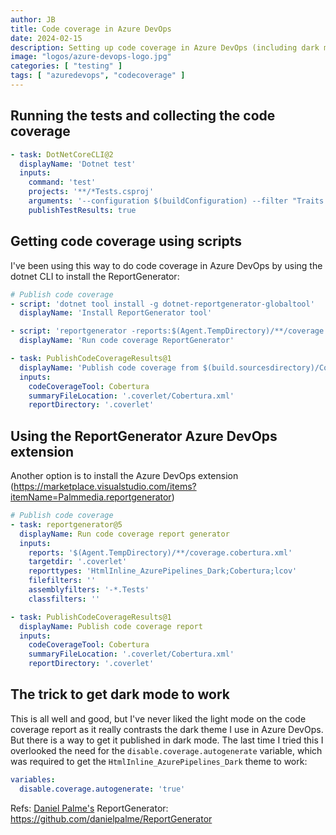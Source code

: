 ```yaml
---
author: JB
title: Code coverage in Azure DevOps
date: 2024-02-15
description: Setting up code coverage in Azure DevOps (including dark mode)
image: "logos/azure-devops-logo.jpg"
categories: [ "testing" ]
tags: [ "azuredevops", "codecoverage" ]
---
```


## Running the tests and collecting the code coverage

```yaml
- task: DotNetCoreCLI@2
  displayName: 'Dotnet test'
  inputs:
    command: 'test'
    projects: '**/*Tests.csproj'
    arguments: '--configuration $(buildConfiguration) --filter "Traits!=Local&Traits!=Interactive" --collect:"XPlat Code Coverage"'
    publishTestResults: true
```

## Getting code coverage using scripts

I've been using this way to do code coverage in Azure DevOps by using the dotnet CLI to install the ReportGenerator:

```yaml
# Publish code coverage
- script: 'dotnet tool install -g dotnet-reportgenerator-globaltool'
  displayName: 'Install ReportGenerator tool'

- script: 'reportgenerator -reports:$(Agent.TempDirectory)/**/coverage.cobertura.xml -targetdir:".coverlet" -reporttypes:"HtmlInline_AzurePipelines_Dark;Cobertura;lcov" -filefilters:"" -classfilters:"" -assemblyfilters:"-*.Tests"'
  displayName: 'Run code coverage ReportGenerator'

- task: PublishCodeCoverageResults@1
  displayName: 'Publish code coverage from $(build.sourcesdirectory)/Cobertura.xml'
  inputs:
    codeCoverageTool: Cobertura
    summaryFileLocation: '.coverlet/Cobertura.xml'
    reportDirectory: '.coverlet'
```

## Using the ReportGenerator Azure DevOps extension

Another option is to install the Azure DevOps extension (https://marketplace.visualstudio.com/items?itemName=Palmmedia.reportgenerator)

```yaml
# Publish code coverage
- task: reportgenerator@5
  displayName: Run code coverage report generator
  inputs:
    reports: '$(Agent.TempDirectory)/**/coverage.cobertura.xml'
    targetdir: '.coverlet'
    reporttypes: 'HtmlInline_AzurePipelines_Dark;Cobertura;lcov'
    filefilters: ''
    assemblyfilters: '-*.Tests'
    classfilters: ''

- task: PublishCodeCoverageResults@1  
  displayName: Publish code coverage report
  inputs:
    codeCoverageTool: Cobertura
    summaryFileLocation: '.coverlet/Cobertura.xml'
    reportDirectory: '.coverlet'
```

## The trick to get dark mode to work

This is all well and good, but I've never liked the light mode on the code coverage report as it really contrasts the dark theme I use in Azure DevOps. But there is a way to get it published in dark mode. The last time I tried this I overlooked the need for the `disable.coverage.autogenerate` variable, which was required to get the `HtmlInline_AzurePipelines_Dark` theme to work:

```yaml
variables:
  disable.coverage.autogenerate: 'true'
```

Refs:
[Daniel Palme's](https://github.com/danielpalme) ReportGenerator: https://github.com/danielpalme/ReportGenerator